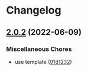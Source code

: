 # Changelog

## [2.0.2](https://github.com/awesomeorganization/servers/compare/v2.0.1...v2.0.2) (2022-06-09)


### Miscellaneous Chores

* use template ([01d1232](https://github.com/awesomeorganization/servers/commit/01d12321dcd62b755756696b4e412f4d31f84656))
